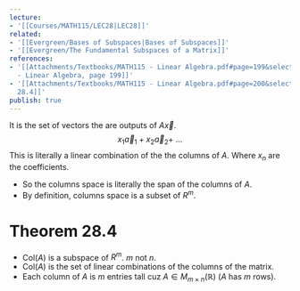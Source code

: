 ```yaml
---
lecture:
- '[[Courses/MATH115/LEC28|LEC28]]'
related:
- '[[Evergreen/Bases of Subspaces|Bases of Subspaces]]'
- '[[Evergreen/The Fundamental Subspaces of a Matrix]]'
references:
- '[[Attachments/Textbooks/MATH115 - Linear Algebra.pdf#page=199&selection=234,0,234,28|MATH115
  - Linear Algebra, page 199]]'
- '[[Attachments/Textbooks/MATH115 - Linear Algebra.pdf#page=200&selection=0,12,0,12|Theorem
  28.4]]'
publish: true
---
```


It is the set of vectors the are outputs of $A\vec x$.
$$
x_1\vec a_1 + x_2\vec a_2 +\ ...
$$
This is literally a linear combination of the the columns of $A$. Where $x_n$ are the coefficients.

- So the columns space is literally the span of the columns of $A$.
- By definition, columns space is a subset of $R^m$.

# Theorem 28.4
- $\text{Col}(A)$ is a subspace of $R^m$. $m$ not $n$.
- $\text{Col}(A)$ is the set of linear combinations of the columns of the matrix.
- Each column of $A$ is $m$ entries tall cuz $A \in M_{m\times n}(\mathbb R)$ ($A$ has $m$ rows).